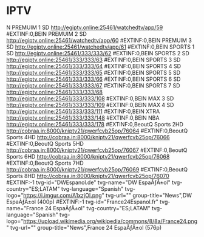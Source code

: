 # IPTV
N PREMUIM 1 SD
http://egiptv.online:25461/watchedtv/app/59
#EXTINF:0,BEIN PREMUIM 2 SD
http://egiptv.online:25461/watchedtv/app/60
#EXTINF:0,BEIN PREMUIM 3 SD
http://egiptv.online:25461/watchedtv/app/61
#EXTINF:0,BEIN SPORTS 1 SD
http://egiptv.online:25461/333/333/62
#EXTINF:0,BEIN SPORTS 2 SD
http://egiptv.online:25461/333/333/63
#EXTINF:0,BEIN SPORTS 3 SD
http://egiptv.online:25461/333/333/64
#EXTINF:0,BEIN SPORTS 4 SD
http://egiptv.online:25461/333/333/65
#EXTINF:0,BEIN SPORTS 5 SD
http://egiptv.online:25461/333/333/66
#EXTINF:0,BEIN SPORTS 6 SD
http://egiptv.online:25461/333/333/67
#EXTINF:0,BEIN SPORTS 7 SD
http://egiptv.online:25461/333/333/68
http://egiptv.online:25461/333/333/108
#EXTINF:0,BEIN MAX 3 SD
http://egiptv.online:25461/333/333/109
#EXTINF:0,BEIN MAX 4 SD
http://egiptv.online:25461/333/333/111
#EXTINF:0,BEIN XTRA 
http://egiptv.online:25461/333/333/148
#EXTINF:0,BEIN NBA
http://egiptv.online:25461/333/333/178
#EXTINF:0,BeoutQ Sports 2HD
http://cobraa.in:8000/kniptv21/qwerfcvb25op/76064
#EXTINF:0,BeoutQ Sports 4HD
http://cobraa.in:8000/kniptv21/qwerfcvb25op/76066
#EXTINF:0,BeoutQ Sports 5HD
http://cobraa.in:8000/kniptv21/qwerfcvb25op/76067
#EXTINF:0,BeoutQ Sports 6HD
http://cobraa.in:8000/kniptv21/qwerfcvb25op/76068
#EXTINF:0,BeoutQ Sports 7HD
http://cobraa.in:8000/kniptv21/qwerfcvb25op/76069
#EXTINF:0,BeoutQ Sports 8HD
http://cobraa.in:8000/kniptv21/qwerfcvb25op/76070
#EXTINF:-1 tvg-id="DWEspanol.de" tvg-name="DW EspaÃƒÂ±ol" tvg-country="ES;LATAM" tvg-language="Spanish" tvg-logo="https://i.imgur.com/A1xzjOI.png" tvg-url="" group-title="News",DW EspaÃƒÂ±ol (400p)
#EXTINF:-1 tvg-id="France24Espanol.fr" tvg-name="France 24 EspaÃƒÂ±ol" tvg-country="ES;LATAM" tvg-language="Spanish" tvg-logo="https://upload.wikimedia.org/wikipedia/commons/8/8a/France24.png" tvg-url="" group-title="News",France 24 EspaÃƒÂ±ol (576p)
